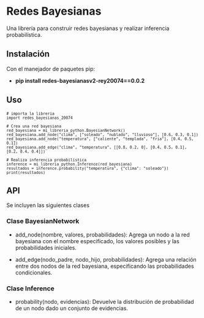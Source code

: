 # Redes Bayesianas

Una librería para construir redes bayesianas y realizar inferencia probabilística.

## Instalación

Con el manejador de paquetes pip:

- **pip install redes-bayesianasv2-rey20074==0.0.2**

## Uso

<sub> 
    
    # importa la libreria
    import redes_bayesianas_20074

    # Crea una red bayesiana
    red_bayesiana = mi_libreria_python.BayesianNetwork()
    red_bayesiana.add_node("clima", ["soleado", "nublado", "lluvioso"], [0.6, 0.3, 0.1])
    red_bayesiana.add_node("temperatura", ["caliente", "templada", "fria"], [0.4, 0.5, 0.1])
    red_bayesiana.add_edge("clima", "temperatura", [[0.8, 0.2, 0], [0.4, 0.5, 0.1], [0.2, 0.4, 0.4]])

    # Realiza inferencia probabilística
    inference = mi_libreria_python.Inference(red_bayesiana)
    resultados = inference.probability("temperatura", {"clima": "soleado"})
    print(resultados)

</sub>

## API

Se incluyen las siguientes clases

### Clase BayesianNetwork

- add_node(nombre, valores, probabilidades): Agrega un nodo a la red bayesiana con el nombre especificado, los valores posibles y las probabilidades iniciales.

- add_edge(nodo_padre, nodo_hijo, probabilidades): Agrega una relación entre dos nodos de la red bayesiana, especificando las probabilidades condicionales.

### Clase Inference

- probability(nodo, evidencias): Devuelve la distribución de probabilidad de un nodo dado un conjunto de evidencias.
